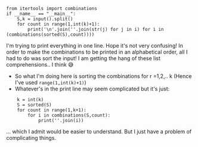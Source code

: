 ```
from itertools import combinations
if __name__ == "__main__":
    S,k = input().split()
    for count in range(1,int(k)+1):
        print('\n'.join(''.join(str(j) for j in i) for i in (combinations(sorted(S),count))))
```
I'm trying to print everything in one line. Hope it's not very confusing!
In order to make the combinations to be printed in an alphabetical order, all I had to do was sort the input!
I am getting the hang of these list comprehensions.. I think 😅
- So what I'm doing here is sorting the combinations for r =1,2,.. k (Hence I've used `range(1,int(k)+1)`)
- Whatever's in the print line may seem complicated but it's just:

```
    k = int(k)
    S = sorted(S)
    for count in range(1,k+1):
        for i in combinations(S,count):
            print(''.join(i))
```
... which I admit would be easier to understand. But I just have a problem of complicating things.
